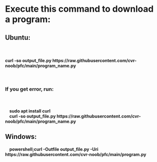 <h1>Execute this command to download a program:</h1>
<h2>Ubuntu:</h2>
&emsp;<h4>curl -so output_file.py https://raw.githubusercontent.com/cvr-noob/pfc/main/program_name.py</h4>
&emsp;<h3>If you get error, run:<br></h3>
&emsp;<h4>&emsp;sudo apt install curl<br>
&emsp;curl -so output_file.py https://raw.githubusercontent.com/cvr-noob/pfc/main/program_name.py</h4>
<h2>Windows:</h2>
<h4>&emsp;powershell;curl -Outfile output_file.py -Uri https://raw.githubusercontent.com/cvr-noob/pfc/main/program.py</h4>
